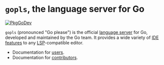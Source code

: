 # `gopls`, the language server for Go

[![PkgGoDev](https://pkg.go.dev/badge/golang.org/x/tools/gopls)](https://pkg.go.dev/golang.org/x/tools/gopls)

`gopls` (pronounced "Go please") is the official [language
server](https://langserver.org) for Go, developed and maintained by
the Go team.
It provides a wide variety of [IDE features](doc/features/)
to any [LSP](https://microsoft.github.io/language-server-protocol/)-compatible
editor.

- Documentation for [users](doc/index.md). <!-- TODO: link to go.dev/gopls in due course -->
- Documentation for [contributors](doc/contributing.md).
